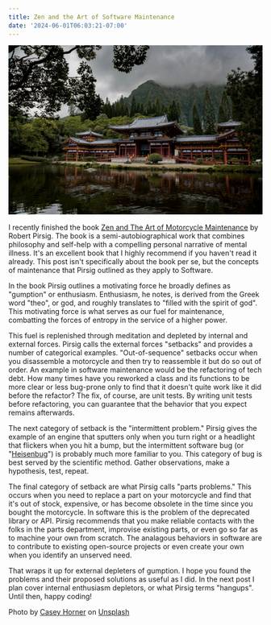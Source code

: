 ```yaml
---
title: Zen and the Art of Software Maintenance
date: '2024-06-01T06:03:21-07:00'
---
```

![Zen Mountain](/assets/zenmountain.jpg)

I recently finished the book <u>Zen and The Art of Motorcycle Maintenance</u> by Robert Pirsig.    The book is a semi-autobiographical work that combines philosophy and self-help with a compelling personal narrative of mental illness. It's an excellent book that I highly recommend if you haven't read it already.  This post isn't specifically about the book per se, but the concepts of maintenance that Pirsig outlined as they apply to Software.

In the book Pirsig outlines a motivating force he broadly defines as "gumption" or enthusiasm.  Enthusiasm, he notes, is derived from the Greek word "theo", or god, and roughly translates to "filled with the spirit of god".  This motivating force is what serves as our fuel for maintenance, combatting the forces of entropy in the service of a higher power.

This fuel is replenished through meditation and depleted by internal and external forces.  Pirsig calls the external forces "setbacks" and provides a number of categorical examples.  "Out-of-sequence" setbacks occur when you disassemble a motorcycle and then try to reassemble it but do so out of order.  An example in software maintenance would be the refactoring of tech debt.  How many times have you reworked a class and its functions to be more clear or less bug-prone only to find that it doesn't quite work like it did before the refactor?  The fix, of course, are unit tests.  By writing unit tests before refactoring, you can guarantee that the behavior that you expect remains afterwards.

The next category of setback is the "intermittent problem." Pirsig gives the example of an engine that sputters only when you turn right or a headlight that flickers when you hit a bump, but the intermittent software bug (or "[Heisenbug](https://en.wikipedia.org/wiki/Heisenbug)") is probably much more familiar to you.  This category of bug is best served by the scientific method.  Gather observations, make a hypothesis, test, repeat. 

The final category of setback are what Pirsig calls "parts problems."  This occurs when you need to replace a part on your motorcycle and find that it's out of stock, expensive, or has become obsolete in the time since you bought the motorcycle.  In software this is the problem of the deprecated library or API.  Pirsig recommends that you make reliable contacts with the folks in the parts department, improvise existing parts, or even go so far as to machine your own from scratch.  The analagous behaviors in software are to contribute to existing open-source projects or even create your own when you identify an unserved need.

That wraps it up for external depleters of gumption.  I hope you found the problems and their proposed solutions as useful as I did. In the next post I plan cover internal enthusiasm depletors, or what Pirsig terms "hangups".  Until then, happy coding!

Photo by <a href="https://unsplash.com/@mischievous_penguins?utm_content=creditCopyText&utm_medium=referral&utm_source=unsplash">Casey Horner</a> on <a href="https://unsplash.com/photos/gray-and-brown-pagoda-temple-beside-calm-body-of-water-at-daytime-KR03PvYv3Fs?utm_content=creditCopyText&utm_medium=referral&utm_source=unsplash">Unsplash</a>
